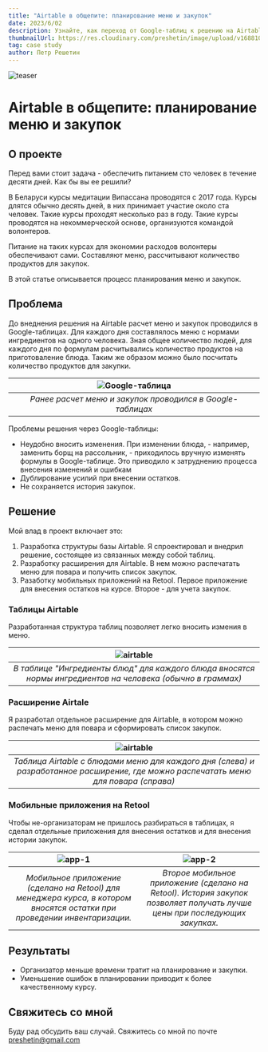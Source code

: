 ```yaml
---
title: "Airtable в общепите: планирование меню и закупок"
date: 2023/6/02
description: Узнайте, как переход от Google-таблиц к решению на Airtable улучшил организацию питания на курсах медитации.
thumbnailUrl: https://res.cloudinary.com/preshetin/image/upload/v1688101501/preshetin.com/case-studies/meal-planning-1_vitsdr.png
tag: case study
author: Петр Решетин
---
```


![teaser](https://res.cloudinary.com/preshetin/image/upload/v1702906736/preshetin.com/case-studies/meals-and-purchasing/meals-and-purchasing-teaser_dx0pew.png)

# Airtable в общепите: планирование меню и закупок

## О проекте

Перед вами стоит задача - обеспечить питанием сто человек в течение десяти дней. Как бы вы ее решили?

В Беларуси курсы медитации Випассана проводятся с 2017 года. Курсы длятся обычно десять дней, в них принимает участие около ста человек. Такие курсы проходят несколько раз в году. Такие курсы проводятся на некоммерческой основе, организуются командой волонтеров.

Питание на таких курсах для экономии расходов волонтеры обеспечивают сами. Составляют меню, рассчитывают количество продуктов для закупок. 

В этой статье описывается процесс планирования меню и закупок.

## Проблема

До внеднения решения на Airtable расчет меню и закупок проводился в Google-таблицах. Для каждого дня составлялось меню с нормами ингредиентов на одного человека. Зная общее количество людей, для каждого дня по формулам расчитывались количество продуктов на приготоваление блюда. Таким же образом можно было посчитать количество продуктов для закупки.


| ![Google-таблица](https://res.cloudinary.com/preshetin/image/upload/v1702909096/preshetin.com/case-studies/meals-and-purchasing/meal-planning-0_2_medi06_a2utvm.png) |
|:--:|
| *Ранее расчет меню и закупок проводился в Google-таблицах* |


Проблемы решения через Google-таблицы:
- Неудобно вносить изменения. При изменении блюда, - например, заменить борщ на рассольник, - приходилось вручную изменять формулы в Google-таблице. Это приводило к затруднению процесса внесения изменений и ошибкам
- Дублирование усилий при внесении остатков.
- Не сохраняется история закупок.

## Решение

Мой влад в проект включает это:
1. Разработка структуры базы Airtable. Я спроектировал и внедрил решение, состоящее из связанных между собой таблиц.
2. Разработку расширения для Airtable. В нем можно распечатать меню для повара и получить список закупок.
3. Разаботку мобильных приложений на Retool. Первое приложение для внесения остатков на курсе. Второе - для учета закупок.

### Таблицы Airtable

Разработанная структура таблиц позволяет легко вносить измения в меню.

| ![airtable](https://res.cloudinary.com/preshetin/image/upload/v1702907563/preshetin.com/case-studies/meals-and-purchasing/meal-ingredients_yj0q5d.png) |
|:--:|
| *В таблице "Ингредиенты блюд" для каждого блюда вносятся нормы ингредиентов на человека (обычно в граммах)* |

### Расширение Airtale

Я разработал отдельное расширение для Airtable, в котором можно распечать меню для повара и сформировать список закупок.

| ![airtable](https://res.cloudinary.com/preshetin/image/upload/v1702907564/preshetin.com/case-studies/meals-and-purchasing/extension_i3vmet.png) |
|:--:|
| *Таблица Airtable с блюдами меню для каждого дня (слева) и разработанное расширение, где можно распечатать меню для повара (справа)* |

### Мобильные приложения на Retool

Чтобы не-организаторам не пришлось разбираться в таблицах, я сделал отдельные приложения для внесения остатков и для внесения истории закупок.

| ![app-1](https://res.cloudinary.com/preshetin/image/upload/v1702906742/preshetin.com/case-studies/meals-and-purchasing/retool-app-manager_vvbx7f.jpg) | ![app-2](https://res.cloudinary.com/preshetin/image/upload/v1702908531/preshetin.com/case-studies/meals-and-purchasing/retool-app-purchasing_fxmlju.jpg) |
|:--:|:--:|
| *Мобильное приложение (сделано на Retool) для менеджера курса, в котором вносятся остатки при проведении инвентаризации.* | *Второе мобильное приложение (сделано на Retool). История закупок позволяет получать лучше цены при последующих закупках.* |


## Результаты

- Организатор меньше времени тратит на планирование и закупки.
- Уменьшение ошибок в планировании приводит к более качественному курсу.

## Свяжитесь со мной

Буду рад обсудить ваш случай. Свяжитесь со мной по почте preshetin@gmail.com
